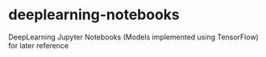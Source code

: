 # deeplearning-notebooks
DeepLearning Jupyter Notebooks (Models implemented using TensorFlow) for later reference
